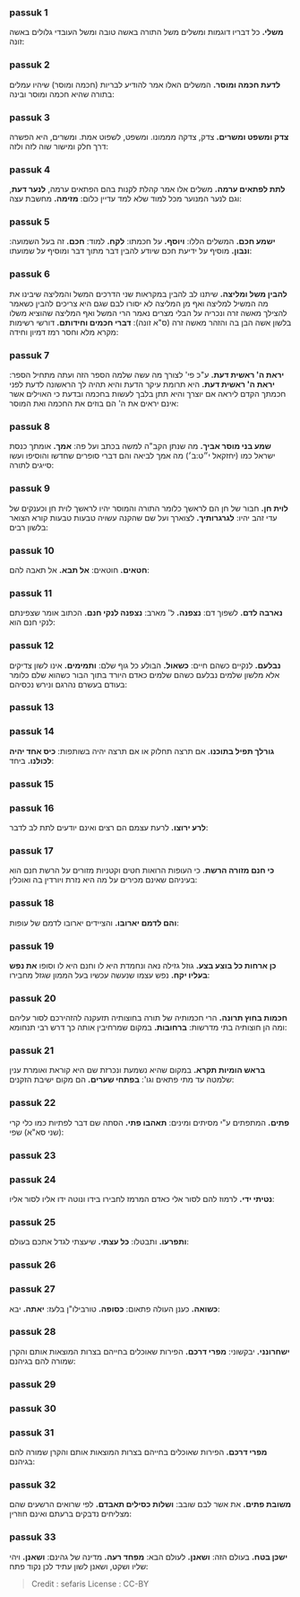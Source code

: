 
### passuk 1
<b>משלי.</b> כל דבריו דוגמות ומשלים משל התורה באשה טובה ומשל העובדי גלולים באשה זונה:

### passuk 2
<b>לדעת חכמה ומוסר.</b> המשלים האלו אמר להודיע לבריות (חכמה ומוסר) שיהיו עמלים בתורה שהיא חכמה ומוסר ובינה:

### passuk 3
<b>צדק ומשפט ומשרים.</b> צדק, צדקה מממונו. ומשפט, לשפוט אמת. ומשרים, היא הפשרה דרך חלק ומישור שוה לזה ולזה:

### passuk 4
<b>לתת לפתאים ערמה.</b> משלים אלו אמר קהלת לקנות בהם הפתאים ערמה, <b>לנער דעת</b>, וגם לנער המנוער מכל למוד שלא למד עדיין כלום:
<b>מזימה.</b> מחשבת עצה:

### passuk 5
<b>ישמע חכם.</b> המשלים הללו:
<b>ויוסף.</b> על חכמתו:
<b>לקח.</b> למוד:
<b>חכם.</b> זה בעל השמועה:
<b>ונבון.</b> מוסיף על ידיעת חכם שיודע להבין דבר מתוך דבר ומוסיף על שמועתו:

### passuk 6
<b>להבין משל ומליצה.</b> שיתנו לב להבין במקראות שני הדרכים המשל והמליצה שיבינו את מה המשיל למליצה ואף מן המליצה לא יסורו לבם שגם היא צריכים להבין כשאמר להצילך מאשה זרה ונכריה על הבלי מצרים נאמר הרי המשל ואף המליצה שהוציא משלו בלשון אשה הבן בה והזהר מאשה זרה (ס"א זונה):
<b>דברי חכמים וחידותם.</b> דורשי רשימות מקרא מלא וחסר רמז דמיון וחידה:

### passuk 7
<b>יראת ה' ראשית דעת.</b> ע"כ פי' לצורך מה עשה שלמה הספר הזה ועתה מתחיל הספר:
<b>יראת ה' ראשית דעת.</b> היא תרומת עיקר הדעת והיא תהיה לך הראשונה לדעת לפני חכמתך הקדם ליראה אם יוצרך והיא תתן בלבך לעשות בחכמה ובדעת כי האוילים אשר אינם יראים את ה' הם בוזים את החכמה ואת המוסר:

### passuk 8
<b>שמע בני מוסר אביך.</b> מה שנתן הקב"ה למשה בכתב ועל פה:
<b>אמך.</b> אומתך כנסת ישראל כמו (יחזקאל י״ט:ב׳) מה אמך לביאה והם דברי סופרים שחדשו והוסיפו ועשו סייגים לתורה:

### passuk 9
<b>לוית חן.</b> חבור של חן הם לראשך כלומר התורה והמוסר יהיו לראשך לוית חן וכענקים של עדי זהב יהיו:
<b>לגרגרותיך.</b> לצוארך ועל שם שהקנה עשויה טבעות טבעות קורא הצואר בלשון רבים:

### passuk 10
<b>חטאים.</b> חוטאים:
<b>אל תבא.</b> אל תאבה להם:

### passuk 11
<b>נארבה לדם.</b> לשפוך דם:
<b>נצפנה.</b> ל' מארב:
<b>נצפנה לנקי חנם.</b> הכתוב אומר שצפינתם לנקי חנם הוא:

### passuk 12
<b>נבלעם.</b> לנקיים כשהם חיים:
<b>כשאול.</b> הבולע כל גוף שלם:
<b>ותמימים.</b> אינו לשון צדיקים אלא מלשון שלמים נבלעם כשהם שלמים כאדם היורד בתוך הבור כשהוא שלם כלומר בעודם בעשרם נהרגם ונירש נכסיהם:

### passuk 13

### passuk 14
<b>גורלך תפיל בתוכנו.</b> אם תרצה תחלוק או אם תרצה יהיה בשותפות:
<b>כיס אחד יהיה לכולנו.</b> ביחד:

### passuk 15

### passuk 16
<b>לרע ירוצו.</b> לרעת עצמם הם רצים ואינם יודעים לתת לב לדבר:

### passuk 17
<b>כי חנם מזורה הרשת.</b> כי העופות הרואות חטים וקטניות מזורים על הרשת חנם הוא בעיניהם שאינם מכירים על מה היא נזרת ויורדין בה ואוכלין:

### passuk 18
<b>והם לדמם יארובו.</b> והציידים יארובו לדמם של עופות:

### passuk 19
<b>כן ארחות כל בוצע בצע.</b> גוזל גזילה נאה ונחמדת היא לו וחנם היא לו וסופו <b>את נפש בעליו יקח.</b> נפש עצמו שנעשה עכשיו בעל הממון שגזל מחבירו:

### passuk 20
<b>חכמות בחוץ תרונה.</b> הרי חכמותיה של תורה בחוצותיה תזעקנה להזהירכם לסור עליהם ומה הן חוצותיה בתי מדרשות:
<b>ברחובות.</b> במקום שמרחיבין אותה כך דרש רבי תנחומא:

### passuk 21
<b>בראש הומיות תקרא.</b> במקום שהיא נשמעת ונכרזת שם היא קוראת ואומרת ענין שלמטה עד מתי פתאים וגו':
<b>בפתחי שערים.</b> הם מקום ישיבת הזקנים:

### passuk 22
<b>פתים.</b> המתפתים ע"י מסיתים ומינים:
<b>תאהבו פתי.</b> הסתה שם דבר לפתיות כמו כלי קרי (שני סא"א) שפי:

### passuk 23

### passuk 24
<b>נטיתי ידי.</b> לרמוז להם לסור אלי כאדם המרמז לחבירו בידו ונוטה ידו אליו לסור אליו:

### passuk 25
<b>ותפרעו.</b> ותבטלו:
<b>כל עצתי.</b> שיעצתי לגדל אתכם בעולם:

### passuk 26

### passuk 27
<b>כשואה.</b> כענן העולה פתאום:
<b>כסופה.</b> טורבילו"ן בלעז:
<b>יאתה.</b> יבא:

### passuk 28
<b>ישחרונני.</b> יבקשוני:
<b>מפרי דרכם.</b> הפירות שאוכלים בחייהם בצרות המוצאות אותם והקרן שמורה להם בגיהנם:

### passuk 29

### passuk 30

### passuk 31
<b>מפרי דרכם.</b> הפירות שאוכלים בחייהם בצרות המוצאות אותם והקרן שמורה להם בגיהנם:

### passuk 32
<b>משובת פתים.</b> את אשר לבם שובב:
<b>ושלות כסילים תאבדם.</b> לפי שרואים הרשעים שהם מצליחים נדבקים ברעתם ואינם חוזרין:

### passuk 33
<b>ישכן בטח.</b> בעולם הזה:
<b>ושאנן.</b> לעולם הבא:
<b>מפחד רעה.</b> מדינה של גהינם:
<b>ושאנן.</b> ויהי שליו ושקט, ושאנן לשון עתיד לכן נקוד פתח:

>Credit : sefaris
>License : CC-BY